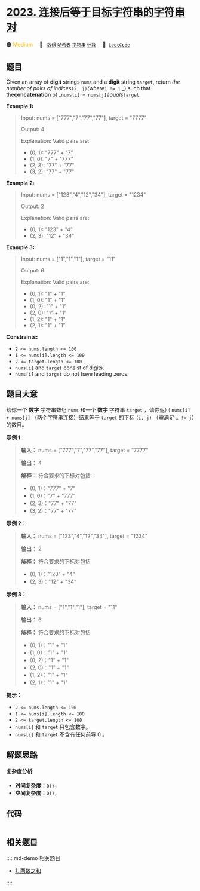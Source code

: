 # [2023. 连接后等于目标字符串的字符串对](https://leetcode.com/problems/number-of-pairs-of-strings-with-concatenation-equal-to-target)

🟠 <font color=#ffb800>Medium</font>&emsp; 🔖&ensp; [`数组`](/leetcode/outline/tag/array.md) [`哈希表`](/leetcode/outline/tag/hash-table.md) [`字符串`](/leetcode/outline/tag/string.md) [`计数`](/leetcode/outline/tag/counting.md)&emsp; 🔗&ensp;[`LeetCode`](https://leetcode.com/problems/number-of-pairs-of-strings-with-concatenation-equal-to-target)


## 题目

Given an array of **digit** strings `nums` and a **digit** string `target`,
return _the number of pairs of indices_`(i, j)`_(where_`i != j` _) such that
the**concatenation** of _`nums[i] + nums[j]`_equals_`target`.



**Example 1:**

> Input: nums = ["777","7","77","77"], target = "7777"
> 
> Output: 4
> 
> Explanation: Valid pairs are:
> - (0, 1): "777" + "7"
> - (1, 0): "7" + "777"
> - (2, 3): "77" + "77"
> - (3, 2): "77" + "77"

**Example 2:**

> Input: nums = ["123","4","12","34"], target = "1234"
> 
> Output: 2
> 
> Explanation: Valid pairs are:
> - (0, 1): "123" + "4"
> - (2, 3): "12" + "34"

**Example 3:**

> Input: nums = ["1","1","1"], target = "11"
> 
> Output: 6
> 
> Explanation: Valid pairs are:
> - (0, 1): "1" + "1"
> - (1, 0): "1" + "1"
> - (0, 2): "1" + "1"
> - (2, 0): "1" + "1"
> - (1, 2): "1" + "1"
> - (2, 1): "1" + "1"

**Constraints:**

  * `2 <= nums.length <= 100`
  * `1 <= nums[i].length <= 100`
  * `2 <= target.length <= 100`
  * `nums[i]` and `target` consist of digits.
  * `nums[i]` and `target` do not have leading zeros.


## 题目大意

给你一个 **数字**  字符串数组 `nums` 和一个 **数字**  字符串 `target` ，请你返回 `nums[i] + nums[j]`
（两个字符串连接）结果等于 `target` 的下标 `(i, j)` （需满足 `i != j`）的数目。



**示例 1：**

> 
> 
> 
> 
> 
> **输入：** nums = ["777","7","77","77"], target = "7777"
> 
> **输出：** 4
> 
> **解释：** 符合要求的下标对包括：
> - (0, 1)："777" + "7"
> - (1, 0)："7" + "777"
> - (2, 3)："77" + "77"
> - (3, 2)："77" + "77"
> 
> 

**示例 2：**

> 
> 
> 
> 
> 
> **输入：** nums = ["123","4","12","34"], target = "1234"
> 
> **输出：** 2
> 
> **解释：** 符合要求的下标对包括
> - (0, 1)："123" + "4"
> - (2, 3)："12" + "34"
> 
> 

**示例 3：**

> 
> 
> 
> 
> 
> **输入：** nums = ["1","1","1"], target = "11"
> 
> **输出：** 6
> 
> **解释：** 符合要求的下标对包括
> - (0, 1)："1" + "1"
> - (1, 0)："1" + "1"
> - (0, 2)："1" + "1"
> - (2, 0)："1" + "1"
> - (1, 2)："1" + "1"
> - (2, 1)："1" + "1"
> 
> 



**提示：**

  * `2 <= nums.length <= 100`
  * `1 <= nums[i].length <= 100`
  * `2 <= target.length <= 100`
  * `nums[i]` 和 `target` 只包含数字。
  * `nums[i]` 和 `target` 不含有任何前导 0 。


## 解题思路

#### 复杂度分析

- **时间复杂度**：`O()`，
- **空间复杂度**：`O()`，

## 代码

```javascript

```

## 相关题目

:::: md-demo 相关题目
- [1. 两数之和](./0001.md)

::::
